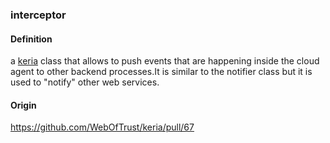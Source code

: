 ### interceptor

<h4>Definition</h4><p>a <a href="keria">keria</a> class that allows to push events that are happening inside the cloud agent to other backend processes.It is similar to the notifier class but it is used to &quot;notify&quot; other web services.</p><h4>Origin</h4><p><a href="https://github.com/WebOfTrust/keria/pull/67">https://github.com/WebOfTrust/keria/pull/67</a></p>